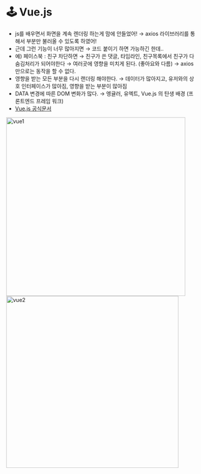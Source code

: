 # :joystick: Vue.js

- js를 배우면서 화면을 계속 렌더링 하는게 맘에 안들었어! → axios 라이브러리를 통해서 부분만 불러올 수 있도록 하였어!
- 근데 그런 기능이 너무 많아지면 → 코드 붙이기 하면 가능하긴 한데..
- 예) 페이스북 : 친구 차단하면 → 친구가 쓴 댓글, 타임라인, 친구목록에서 친구가 다 숨김처리가 되어야한다 → 여러곳에 영향을 미치게 된다. (좋아요와 다름) → axios 만으로는 동작을 할 수 없다.
- 영향을 받는 모든 부분을 다시 랜더링 해야한다. → 데이터가 많아지고, 유저와의 상호 인터페이스가 많아짐, 영향을 받는 부분이 많아짐
- DATA 변경에 따른  DOM 변화가 많다.  → 엥귤러, 유엑트, Vue.js 의 탄생 배경 (프론트엔드 프레임 워크)
- [Vue.js 공식문서](https://kr.vuejs.org/v2/guide/index.html)



<img width="477" alt="vue1" src="https://user-images.githubusercontent.com/60081217/85918711-239d2200-b8a0-11ea-9a42-a7dc184c764d.png">

<img width="459" alt="vue2" src="https://user-images.githubusercontent.com/60081217/85918712-2566e580-b8a0-11ea-9ac6-6353bec500a3.png">

